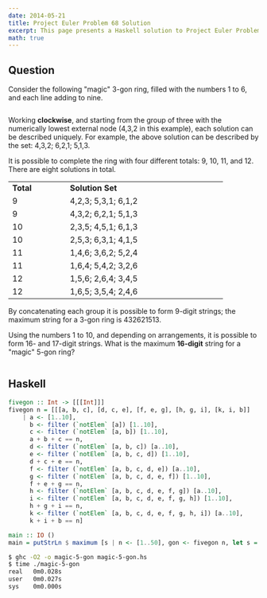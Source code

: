 ```yaml
---
date: 2014-05-21
title: Project Euler Problem 68 Solution
excerpt: This page presents a Haskell solution to Project Euler Problem 68.
math: true
---
```



## Question

<p>Consider the following "magic" 3-gon ring, filled with the numbers 1 to 6, and each line adding to nine.</p>
<div style="text-align:center;">
<img src="http://projecteuler.net/project/images/p_068_1.gif" alt=""><br>
</div>
<p>Working <b>clockwise</b>, and starting from the group of three with the numerically lowest external node (4,3,2 in this example), each solution can be described uniquely. For example, the above solution can be described by the set: 4,3,2; 6,2,1; 5,1,3.</p>
<p>It is possible to complete the ring with four different totals: 9, 10, 11, and 12. There are eight solutions in total.</p>
<div style="text-align:center;">
<table width="400" cellspacing="0" cellpadding="0">
<tbody><tr>
<td width="100"><b>Total</b></td><td width="300"><b>Solution Set</b></td>
</tr>
<tr>
<td>9</td><td>4,2,3; 5,3,1; 6,1,2</td>
</tr>
<tr>
<td>9</td><td>4,3,2; 6,2,1; 5,1,3</td>
</tr>
<tr>
<td>10</td><td>2,3,5; 4,5,1; 6,1,3</td>
</tr>
<tr>
<td>10</td><td>2,5,3; 6,3,1; 4,1,5</td>
</tr>
<tr>
<td>11</td><td>1,4,6; 3,6,2; 5,2,4</td>
</tr>
<tr>
<td>11</td><td>1,6,4; 5,4,2; 3,2,6</td>
</tr>
<tr>
<td>12</td><td>1,5,6; 2,6,4; 3,4,5</td>
</tr>
<tr>
<td>12</td><td>1,6,5; 3,5,4; 2,4,6</td>
</tr>
</tbody></table>
</div>
<p>By concatenating each group it is possible to form 9-digit strings; the maximum string for a 3-gon ring is 432621513.</p>
<p>Using the numbers 1 to 10, and depending on arrangements, it is possible to form 16- and 17-digit strings. What is the maximum <b>16-digit</b> string for a "magic" 5-gon ring?</p>
<div style="text-align:center;">
<img src="http://projecteuler.net/project/images/p_068_2.gif" alt=""><br>
</div>






## Haskell

```haskell
fivegon :: Int -> [[[Int]]]
fivegon n = [[[a, b, c], [d, c, e], [f, e, g], [h, g, i], [k, i, b]]
    | a <- [1..10],
      b <- filter (`notElem` [a]) [1..10],
      c <- filter (`notElem` [a, b]) [1..10],
      a + b + c == n,
      d <- filter (`notElem` [a, b, c]) [a..10],
      e <- filter (`notElem` [a, b, c, d]) [1..10],
      d + c + e == n,
      f <- filter (`notElem` [a, b, c, d, e]) [a..10],
      g <- filter (`notElem` [a, b, c, d, e, f]) [1..10],
      f + e + g == n,
      h <- filter (`notElem` [a, b, c, d, e, f, g]) [a..10],
      i <- filter (`notElem` [a, b, c, d, e, f, g, h]) [1..10],
      h + g + i == n,
      k <- filter (`notElem` [a, b, c, d, e, f, g, h, i]) [a..10],
      k + i + b == n]

main :: IO ()
main = putStrLn $ maximum [s | n <- [1..50], gon <- fivegon n, let s = concatMap show $ concat gon, length s == 16]
```


```bash
$ ghc -O2 -o magic-5-gon magic-5-gon.hs
$ time ./magic-5-gon
real   0m0.028s
user   0m0.027s
sys    0m0.000s
```


